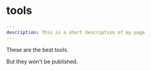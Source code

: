# tools
```yaml
---
description: This is a short description of my page
---
```

These are the best tools.

But they won't be published.